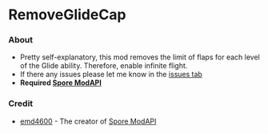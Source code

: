 # RemoveGlideCap
### About
- Pretty self-explanatory, this mod removes the limit of flaps for each level of the Glide ability. Therefore, enable infinite flight.
- If there any issues please let me know in the [issues tab](https://github.com/Studumb/RemoveGlideCap/issues)
- **Required [Spore ModAPI](https://davoonline.com/sporemodder/rob55rod/ModAPI/Public/)**
### Credit
- [emd4600](https://github.com/emd4600) - The creator of [Spore ModAPI](https://github.com/emd4600/Spore-ModAPI)
